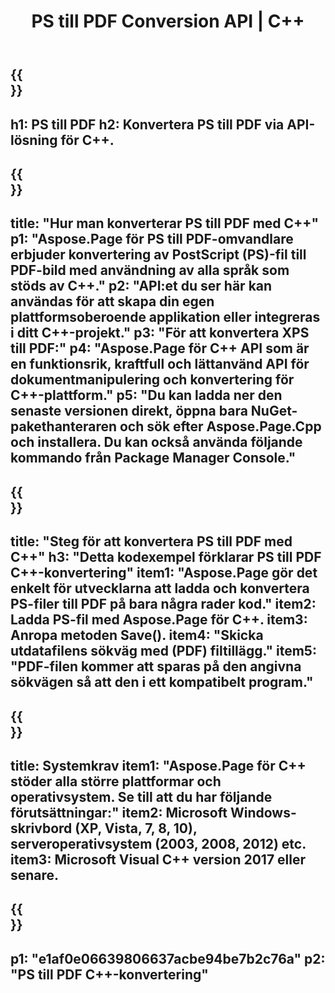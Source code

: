 ﻿---
translation: true
template: /_templates/_conversion-child-cpp.md
title: PS till PDF Conversion API | C++
url: /cpp/conversion/ps-to-pdf/
description: PS till PDF-konvertering tillhandahålls av Aspose.Page för C++ API-lösning. Fungerar i C++ Runtime Environment för Windows 32 bitar, Windows 64 bitar och Linux 64 bitar.
informat: PS
outformat: PDF
otherformats: XPS EPS
---

{{<section banner>}}
---
h1: PS till PDF
h2: Konvertera PS till PDF via API-lösning för C++.
---

{{<section overview>}}
---
title: "Hur man konverterar PS till PDF med C++"
p1: "Aspose.Page för PS till PDF-omvandlare erbjuder konvertering av PostScript (PS)-fil till PDF-bild med användning av alla språk som stöds av C++."
p2: "API:et du ser här kan användas för att skapa din egen plattformsoberoende applikation eller integreras i ditt C++-projekt."
p3: "För att konvertera XPS till PDF:"
p4: "Aspose.Page för C++ API som är en funktionsrik, kraftfull och lättanvänd API för dokumentmanipulering och konvertering för C++-plattform."
p5: "Du kan ladda ner den senaste versionen direkt, öppna bara NuGet-pakethanteraren och sök efter Aspose.Page.Cpp och installera. Du kan också använda följande kommando från Package Manager Console."
---

{{<section feature1>}}
---
title: "Steg för att konvertera PS till PDF med C++"
h3: "Detta kodexempel förklarar PS till PDF C++-konvertering"
item1: "Aspose.Page gör det enkelt för utvecklarna att ladda och konvertera PS-filer till PDF på bara några rader kod."
item2: Ladda PS-fil med Aspose.Page för C++.
item3: Anropa metoden Save().
item4: "Skicka utdatafilens sökväg med (PDF) filtillägg."
item5: "PDF-filen kommer att sparas på den angivna sökvägen så att den i ett kompatibelt program."
---

{{<section feature2>}}
---
title: Systemkrav
item1: "Aspose.Page för C++ stöder alla större plattformar och operativsystem. Se till att du har följande förutsättningar:"
item2: Microsoft Windows-skrivbord (XP, Vista, 7, 8, 10), serveroperativsystem (2003, 2008, 2012) etc.
item3: Microsoft Visual C++ version 2017 eller senare.
---

{{<section gist>}}
---
p1: "e1af0e06639806637acbe94be7b2c76a"
p2: "PS till PDF C++-konvertering"
---
